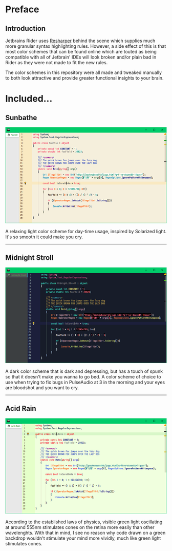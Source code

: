 # Preface

## Introduction

Jetbrains Rider uses [Resharper](https://www.jetbrains.com/resharper/) behind the scene which supplies much more granular syntax highlighting rules. However, a side effect of this is that most color schemes that can be found online which are touted as being compatible with all of Jetbrain' IDEs will look broken and/or plain bad in Rider as they were not made to fit the new rules.

The color schemes in this repository were all made and tweaked manually to both look attractive and provide greater functional insights to your brain.

# Included...

## Sunbathe
![](images/cs_Sunbathe.png)

A relaxing light color scheme for day-time usage, inspired by Solarized light. It's so smooth it could make you cry.

---

## Midnight Stroll
![](images/cs_MidnightStroll.png)

A dark color scheme that is dark and depressing, but has a touch of spunk so that it doesn't make you wanna to go bed. A color scheme of choice to use when trying to fix bugs in PulseAudio at 3 in the morning and your eyes are bloodshot and you want to cry.

---

## Acid Rain
![](images/cs_AcidRain.png)

According to the established laws of physics, visible green light oscillating at around 555nm stimulates cones on the retina more easily than other wavelenghts. With that in mind, I see no reason why code drawn on a green backdrop wouldn't stimulate your mind more vividly, much like green light stimulates cones.